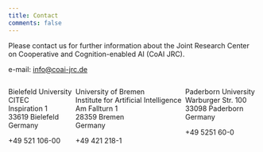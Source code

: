 ```yaml
---
title: Contact
comments: false
---
```


Please contact us for further information about the Joint Research Center on Cooperative and Cognition-enabled AI (CoAI JRC).

e-mail: [info@coai-jrc.de]("mailto:info@coai-jrc.de")

<div style="display: flex">
	<div style="flex: auto">
		<p>Bielefeld University<br>CITEC<br>Inspiration 1<br>33619 Bielefeld<br>Germany</p>
		<p>+49 521 106-00</p>
	</div>
	<div style="flex: auto">
		<p>University of Bremen<br>Institute for Artificial Intelligence<br>Am Fallturn 1<br>28359 Bremen<br>Germany</p>
		<p>+49 421 218-1</p>
		</div>
	<div style="flex: auto">
		<p>Paderborn University<br>Warburger Str. 100<br>33098 Paderborn<br>Germany</p>
		<p>+49 5251 60-0</p>
	</div>
</div>

